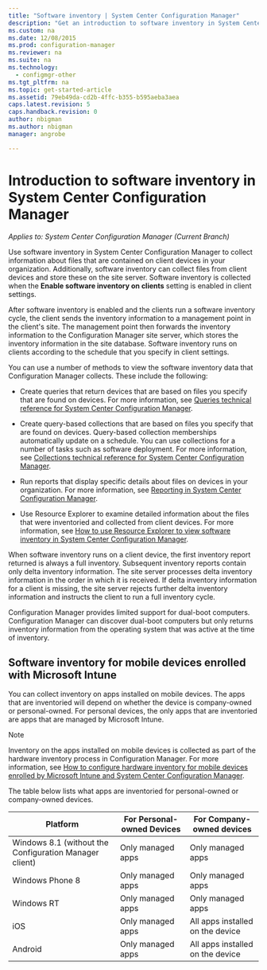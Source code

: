 ```yaml
---
title: "Software inventory | System Center Configuration Manager"
description: "Get an introduction to software inventory in System Center Configuration Manager."
ms.custom: na
ms.date: 12/08/2015
ms.prod: configuration-manager
ms.reviewer: na
ms.suite: na
ms.technology:
  - configmgr-other
ms.tgt_pltfrm: na
ms.topic: get-started-article
ms.assetid: 79eb49da-cd2b-4ffc-b355-b595aeba3aea
caps.latest.revision: 5
caps.handback.revision: 0
author: nbigmanms.author: nbigmanmanager: angrobe

---
```

# Introduction to software inventory in System Center Configuration Manager*Applies to: System Center Configuration Manager (Current Branch)*
Use software inventory in System Center Configuration Manager to collect information about files that are contained on client devices in your organization. Additionally, software inventory can collect files from client devices and store these on the site server. Software inventory is collected when the **Enable software inventory on clients** setting is enabled in client settings.  

 After software inventory is enabled and the clients run a software inventory cycle, the client sends the inventory information to a management point in the client's site. The management point then forwards the inventory information to the Configuration Manager site server, which stores the inventory information in the site database. Software inventory runs on clients according to the schedule that you specify in client settings.  

 You can use a number of methods to view the software inventory data that Configuration Manager collects. These include the following:  

-   Create queries that return devices that are based on files you specify that are found on devices. For more information, see [Queries technical reference for System Center Configuration Manager](../../../../core/servers/manage/queries-technical-reference.md).  

-   Create query-based collections that are based on files you specify that are found on devices. Query-based collection memberships automatically update on a schedule. You can use collections for a number of tasks such as software deployment. For more information, see [Collections technical reference for System Center Configuration Manager](../../../../core/clients/manage/collections/collections-technical-reference.md).  

-   Run reports that display specific details about files on devices in your organization. For more information, see [Reporting in System Center Configuration Manager](../../../../core/servers/manage/reporting.md).  

-   Use Resource Explorer to examine detailed information about the files that were inventoried and collected from client devices. For more information, see [How to use Resource Explorer to view software inventory in System Center Configuration Manager](../../../../core/clients/manage/inventory/use-resource-explorer-to-view-software-inventory.md).  

 When software inventory runs on a client device, the first inventory report returned is always a full inventory. Subsequent inventory reports contain only delta inventory information. The site server processes delta inventory information in the order in which it is received. If delta inventory information for a client is missing, the site server rejects further delta inventory information and instructs the client to run a full inventory cycle.  

 Configuration Manager provides limited support for dual-boot computers. Configuration Manager can discover dual-boot computers but only returns inventory information from the operating system that was active at the time of inventory.  

## Software inventory for mobile devices enrolled with Microsoft Intune  
 You can collect inventory on apps installed on mobile devices. The apps that are inventoried will depend on whether the device is company-owned or personal-owned. For personal devices, the only apps that are inventoried are apps that are managed by Microsoft Intune.  

> [!NOTE]  
>  Inventory on the apps installed on mobile devices is collected as part of the hardware inventory process in Configuration Manager. For more information, see [How to configure hardware inventory for mobile devices enrolled by Microsoft Intune and System Center Configuration Manager](../../../../core/clients/manage/inventory/mobile-device-hardware-inventory-hybrid.md).  

 The table below lists what apps are inventoried for personal-owned or company-owned devices.  

|Platform|For Personal-owned Devices|For Company-owned devices|  
|--------------|---------------------------------|--------------------------------|  
|Windows 8.1 (without the Configuration Manager client)|Only managed apps|Only managed apps|  
|Windows Phone 8|Only managed apps|Only managed apps|  
|Windows RT|Only managed apps|Only managed apps|  
|iOS|Only managed apps|All apps installed on the device|  
|Android|Only managed apps|All apps installed on the device|  
